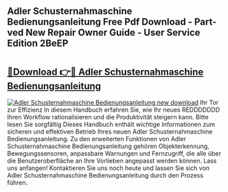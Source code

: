 ## Adler Schusternahmaschine Bedienungsanleitung Free Pdf Download - Part-ved New Repair Owner Guide - User Service Edition 2BeEP

# <h2><a href="http://df19z8e.blite.top/?on=Adler+Schusternahmaschine+Bedienungsanleitung">🔗Download 👉🔴 Adler Schusternahmaschine Bedienungsanleitung</a></h2>

[![Adler Schusternahmaschine Bedienungsanleitung new download](https://i.imgur.com/lujVjoI.png)](http://df19z8e.blite.top/?on=Adler+Schusternahmaschine+Bedienungsanleitung)
Ihr Tor zur Effizienz In diesem Handbuch erfahren Sie, wie Ihr neues REDDDDDDD Ihren Workflow rationalisieren und die Produktivität steigern kann. Bitte lesen Sie sorgfältig Dieses Handbuch enthält wichtige Informationen zum sicheren und effektiven Betrieb Ihres neuen Adler Schusternahmaschine Bedienungsanleitung. Zu den erweiterten Funktionen von Adler Schusternahmaschine Bedienungsanleitung gehören Objekterkennung, Bewegungssensoren, anpassbare Warnungen und Fernzugriff, die alle über die Benutzeroberfläche an Ihre Vorlieben angepasst werden können. Lass uns anfangen! Kontaktieren Sie uns noch heute und lassen Sie sich von Adler Schusternahmaschine Bedienungsanleitung durch den Prozess führen.
